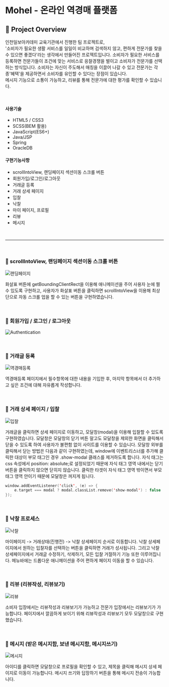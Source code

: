 # Mohel - 온라인 역경매 플랫폼
## 🌟 Project Overview
인천일보아카데미 교육기관에서 진행한 팀 프로젝트로, <br>
'소비자가 필요한 생활 서비스를 일일이 비교하며 검색하지 않고, 편하게 전문가를 찾을 수 있으면 좋겠다'라는 생각에서 만들어진 프로젝트입니다. 소비자가 필요한 서비스를 등록하면 전문가들이 조건에 맞는 서비스로 응찰경쟁을 벌이고 소비자가 전문가를 선택하는 방식입니다. 소비자는 자신이 주도해서 매칭을 이끌어 나갈 수 있고 전문가는 각종'혜택'을 제공하면서 소비자를 유인할 수 있다는 장점이 있습니다. <br>
메시지 기능으로 소통이 가능하고, 리뷰를 통해 전문가에 대한 평가를 확인할 수 있습니다. 
 
 <br>
 
#### 사용기술
* HTML5 / CSS3
* SCSS(BEM 활용)
* JavaScript(ES6+)
* Java/JSP
* Spring
* OracleDB 
#### 구현기능사항
* scrollIntoView, 랜딩페이지 섹션이동 스크롤 버튼
* 회원가입/로그인/로그아웃
* 거래글 등록
* 거래 상세 페이지
* 입찰
* 낙찰
* 마이 페이지, 프로필
* 리뷰
* 메시지
<br>

---

<br>

### 🌟 scrollIntoView, 랜딩페이지 섹션이동 스크롤 버튼
![랜딩페이지](https://user-images.githubusercontent.com/74999421/115503645-bab0eb80-a2b1-11eb-9964-42e0926584f2.gif)

화살표 버튼에 getBoundingClientRect을 이용해 애니메이션을 주어 사용자 눈에 띌 수 있도록  구현하고, 사용자가 화살표 버튼을 클릭하면 scrollIntoView을 이용해 최상단으로 자동 스크롤 업을 할 수 있는 버튼을 구현하였습니다.
 
<br>
 
### 🌟 회원가입 / 로그인 / 로그아웃
![Authentication](https://user-images.githubusercontent.com/74999421/115509538-86412d80-a2b9-11eb-859b-1292e6bb5114.gif)
 
 <br>
 
 ### 🌟 거래글 등록
![역경매등록](https://user-images.githubusercontent.com/74999421/115650820-f48efa00-a364-11eb-8b4e-b8f6a303003f.gif)

 역경매등록 페이지에서 필수항목에 대한 내용을 기입한 후, 마지막 항목에서 더 추가하고 싶은 조건에 대해 자유롭게 작성합니다.
 
 <br>
 
### 🌟 거래 상세 페이지 / 입찰
![입찰](https://user-images.githubusercontent.com/74999421/115520473-29e40b00-a2c5-11eb-9919-c748ef77ab4b.gif)
 
거래글을 클릭하면 상세 페이지로 이동하고, 모달창(modal)을 이용해 입찰할 수 있도록 구현하였습니다. 모달창은 모달창의 닫기 버튼 말고도 모달창을 제외한 화면을 클릭해서 닫을 수 있도록 하여 사용자가 불편함 없이 사이트를 이용할 수 있습니다. 모달창 외부를 클릭해서 닫는 방법은 다음과 같이 구현하였는데, window에 이벤트리스너를 추가해 클릭한 대상이 부모 태그인 경우 .show-modal 클래스를 제거하도록 합니다. 자식 태그는 css 속성에서 position: absolute;로 설정되었기 때문에 자식 태그 영역 내에서는 닫기 버튼을 클릭하지 않으면 닫히지 않습니다. 클릭한 타겟이 자식 태그 영역 밖이면서 부모 태그 영역 안이기 때문에 모달창은 꺼지게 됩니다.
```swift
window.addEventListener('click', (e) => {
    e.target === modal ? modal.classList.remove('show-modal') : false
});
```

<br>

### 🌟 낙찰 프로세스
![낙찰](https://user-images.githubusercontent.com/74999421/115652863-06729c00-a369-11eb-9439-962c95812a9d.gif)

마이페이지 -> 거래상태(진행전) -> 낙찰 상세페이지 순서로 이동합니다. 낙찰 상세페이지에서 원하는 입찰자를 선택하는 버튼을 클릭하면 거래가 성사됩니다. 그리고 낙찰 상세페이지에서 거래글 수정하기, 삭제하기, 모든 입찰 거절하기 기능 또한 이루어집니다. 
메뉴바에는 드롭다운 애니메이션을 주어 편하게 페이지 이동을 할 수 있습니다.
 
 <br>
 
### 🌟 리뷰 (리뷰작성, 리뷰보기)
![리뷰](https://user-images.githubusercontent.com/74999421/115520545-3b2d1780-a2c5-11eb-8e1f-30abae1f2ae5.gif)
 
소비자 입장에서는 리뷰작성과 리뷰보기가 가능하고 전문가 입장에서는 리뷰보기가 가능합니다. 페이지에서 깔끔하게 보이기 위해 리뷰작성과 리뷰보기 모두 모달창으로 구현했습니다. 

<br>
 
### 🌟 메시지 (받은 메시지함, 보낸 메시지함, 메시지쓰기)
![메시지](https://user-images.githubusercontent.com/74999421/115526990-95c97200-a2cb-11eb-8fb7-c8686f67cada.gif)

아이디를 클릭하면 모달창으로 프로필을 확인할 수 있고, 제목을 클릭해 메시지 상세 페이지로 이동이 가능합니다. 
메시지 쓰기와 답장하기 버튼을 통해 메시지 전송이 가능합니다.

<br>
